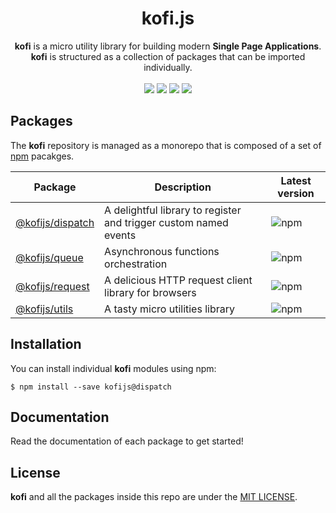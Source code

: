 <h1 align="center">kofi.js</h1>

<div align="center">
<b>kofi</b> is a micro utility library for building modern <b>Single Page Applications</b>. <b>kofi</b> is structured as a collection of packages that can be imported individually.
</div>
<br>
<div align="center">
<img src="https://img.shields.io/badge/status-on_development-orange.svg?style=flat-square">
<img src="https://img.shields.io/badge/stability-experimental-orange.svg?style=flat-square">
<img src="https://img.shields.io/badge/license-MIT-green.svg?style=flat-square">
<img src="https://img.shields.io/badge/PRs-welcome-brightgreen.svg?style=flat-square">
</div>

## Packages

The **kofi** repository is managed as a monorepo that is composed of a set of [npm](https://npmjs.com) pacakges. 

| Package | Description | Latest version | 
|---------| ----------- | ---------------|
| [@kofijs/dispatch](/packages/kofi-dispatch) | A delightful library to register and trigger custom named events | ![npm](https://img.shields.io/npm/v/@kofijs/dispatch.svg?style=flat-square) |
| [@kofijs/queue](/packages/queue) | Asynchronous functions orchestration | ![npm](https://img.shields.io/npm/v/@kofijs/queue.svg?style=flat-square) |
| [@kofijs/request](/packages/request) | A delicious HTTP request client library for browsers | ![npm](https://img.shields.io/npm/v/@kofijs/request.svg?style=flat-square) |
| [@kofijs/utils](/packages/utils) | A tasty micro utilities library | ![npm](https://img.shields.io/npm/v/@kofijs/utils.svg?style=flat-square) |


## Installation

You can install individual **kofi** modules using npm: 

```
$ npm install --save kofijs@dispatch
```

## Documentation

Read the documentation of each package to get started!

## License

**kofi** and all the packages inside this repo are under the [MIT LICENSE](./LICENSE).

